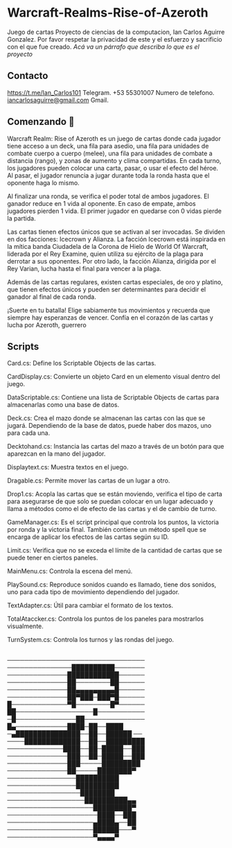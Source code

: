 
# Warcraft-Realms-Rise-of-Azeroth
Juego de cartas 
Proyecto de ciencias de la computacion, Ian Carlos Aguirre Gonzalez.
Por favor respetar la privacidad de este y el esfuerzo y sacrificio con el que fue creado.
_Acá va un párrafo que describa lo que es el proyecto_
## Contacto
https://t.me/Ian_Carlos101 Telegram.
+53 55301007 Numero de telefono.
iancarlosaguirre@gmail.com Gmail.
## Comenzando 🚀

Warcraft Realm: Rise of Azeroth es un juego de cartas donde cada jugador tiene acceso a un deck, una fila para asedio, una fila para unidades de combate cuerpo a cuerpo (melee), una fila para unidades de combate a distancia (rango), y zonas de aumento y clima compartidas. En cada turno, los jugadores pueden colocar una carta, pasar, o usar el efecto del héroe. Al pasar, el jugador renuncia a jugar durante toda la ronda hasta que el oponente haga lo mismo.

Al finalizar una ronda, se verifica el poder total de ambos jugadores. El ganador reduce en 1 vida al oponente. En caso de empate, ambos jugadores pierden 1 vida. El primer jugador en quedarse con 0 vidas pierde la partida.

Las cartas tienen efectos únicos que se activan al ser invocadas. Se dividen en dos facciones: Icecrown y Alianza. La facción Icecrown está inspirada en la mítica banda Ciudadela de la Corona de Hielo de World Of Warcraft, liderada por el Rey Examine, quien utiliza su ejército de la plaga para derrotar a sus oponentes. Por otro lado, la facción Alianza, dirigida por el Rey Varian, lucha hasta el final para vencer a la plaga.

Además de las cartas regulares, existen cartas especiales, de oro y platino, que tienen efectos únicos y pueden ser determinantes para decidir el ganador al final de cada ronda.

¡Suerte en tu batalla! Elige sabiamente tus movimientos y recuerda que siempre hay esperanzas de vencer. Confía en el corazón de las cartas y lucha por Azeroth, guerrero

## Scripts

Card.cs: Define los Scriptable Objects de las cartas.

CardDisplay.cs: Convierte un objeto Card en un elemento visual dentro del juego.

DataScriptable.cs: Contiene una lista de Scriptable Objects de cartas para almacenarlas como una base de datos.

Deck.cs: Crea el mazo donde se almacenan las cartas con las que se jugará. Dependiendo de la base de datos, puede haber dos mazos, uno para cada una.

Decktohand.cs: Instancia las cartas del mazo a través de un botón para que aparezcan en la mano del jugador.

Displaytext.cs: Muestra textos en el juego.

Dragable.cs: Permite mover las cartas de un lugar a otro.

Drop1.cs: Acopla las cartas que se están moviendo, verifica el tipo de carta para asegurarse de que solo se puedan colocar en un lugar adecuado y llama a métodos como el de efecto de las cartas y el de cambio de turno.

GameManager.cs: Es el script principal que controla los puntos, la victoria por ronda y la victoria final. También contiene un método spell que se encarga de aplicar los efectos de las cartas según su ID.

Limit.cs: Verifica que no se exceda el límite de la cantidad de cartas que se puede tener en ciertos paneles.

MainMenu.cs: Controla la escena del menú.

PlaySound.cs: Reproduce sonidos cuando es llamado, tiene dos sonidos, uno para cada tipo de movimiento dependiendo del jugador.

TextAdapter.cs: Útil para cambiar el formato de los textos.

TotalAtaccker.cs: Controla los puntos de los paneles para mostrarlos visualmente.

TurnSystem.cs: Controla los turnos y las rondas del juego.


##
────────────────────────────────
───────────────██████████───────
──────────────████████████──────
──────────────██────────██──────
──────────────██▄▄▄▄▄▄▄▄▄█──────
──────────────██▀███─███▀█────── 
█─────────────▀█────────█▀──────
██──────────────────█───────────
─█──────────────██──────────────
█▄────────────████─██──████
─▄███████████████──██──██████ ──
────█████████████──██──█████████
─────────────████──██─█████──███
──────────────███──██─█████──███
──────────────███─────█████████
──────────────██─────████████▀
────────────────██████████
────────────────██████████
─────────────────████████
──────────────────██████████▄▄
────────────────────█████████▀
─────────────────────████──███
────────────────────▄████▄──██
────────────────────██████───▀
────────────────────▀▄▄▄▄▀